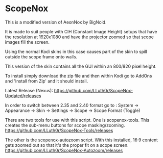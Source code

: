 # ScopeNox

This is a modified version of AeonNox by BigNoid. 

It is made to suit people with CIH (Constant Image Height) setups that have the resolution at 1920x1080 and have the projector zoomed so that scope images fill the screen.

Using the normal Kodi skins in this case causes part of the skin to spill outside the scope frame onto walls.

This version of the skin contains all the GUI within an 800/820 pixel height. 

To install simply download the zip file and then within Kodi go to AddOns and 'Install from Zip' and it should install.

Latest Release (Nexus): https://github.com/LLuth0r/ScopeNox-Updated/releases

In order to switch between 2.35 and 2.40 format go to :
System -> Appearance -> Skin -> Settings -> Scope -> Scope Format (Toggle)

There are two tools for use with this script.  One is scopenox-tools.  This creates the sub-menu buttons for scope masking/zooming.
https://github.com/LLuth0r/ScopeNox-Tools/releases


The other is the scopenox-autozoom script.  With this installed, 16:9 content gets zoomed out so that it's the proper fit on a scope screen.
https://github.com/LLuth0r/ScopeNox-Autozoom/releases